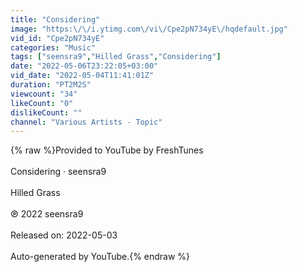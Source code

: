 ```yaml
---
title: "Considering"
image: "https:\/\/i.ytimg.com\/vi\/Cpe2pN734yE\/hqdefault.jpg"
vid_id: "Cpe2pN734yE"
categories: "Music"
tags: ["seensra9","Hilled Grass","Considering"]
date: "2022-05-06T23:22:05+03:00"
vid_date: "2022-05-04T11:41:01Z"
duration: "PT2M2S"
viewcount: "34"
likeCount: "0"
dislikeCount: ""
channel: "Various Artists - Topic"
---
```

{% raw %}Provided to YouTube by FreshTunes<br /><br />Considering · seensra9<br /><br />Hilled Grass<br /><br />℗ 2022 seensra9<br /><br />Released on: 2022-05-03<br /><br />Auto-generated by YouTube.{% endraw %}
